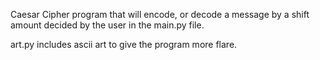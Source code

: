 Caesar Cipher program that will encode, or decode a message by a shift amount decided by the user in the main.py file.

art.py includes ascii art to give the program more flare.
